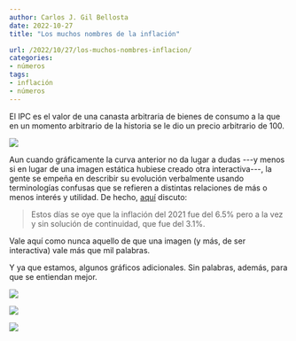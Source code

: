 ```yaml
---
author: Carlos J. Gil Bellosta
date: 2022-10-27
title: "Los muchos nombres de la inflación"

url: /2022/10/27/los-muchos-nombres-inflacion/
categories:
- números
tags:
- inflación
- números
---
```


El IPC es el valor de una canasta arbitraria de bienes de consumo a la que en un momento arbitrario de la historia se le dio un precio arbitrario de 100.

![](/wp-uploads/2022/10/ipc-nacional-2022.png#center)

Aun cuando gráficamente la curva anterior no da lugar a dudas ---y menos si en lugar de una imagen estática hubiese creado otra interactiva---, la gente se empeña en describir su evolución verbalmente usando terminologías confusas que se refieren a distintas relaciones de más o menos interés y utilidad. De hecho,
[aquí](/2022/01/27/inflacion-interanual-inflacion-media/)
discuto:

> Estos días se oye que la inflación del 2021 fue del 6.5% pero a la vez y sin solución de continuidad, que fue del 3.1%.

Vale aquí como nunca aquello de que una imagen (y más, de ser interactiva) vale más que mil palabras.

Y ya que estamos, algunos gráficos adicionales. Sin palabras, además, para que se entiendan mejor.

![](/wp-uploads/2022/10/ipc-categorias-2022.png#center)

![](/wp-uploads/2022/10/ipc-2022-variacion-interanual-categorias.png#center)

![](/wp-uploads/2022/10/ipc-2022-variacion-intemensual-categorias.png#center)